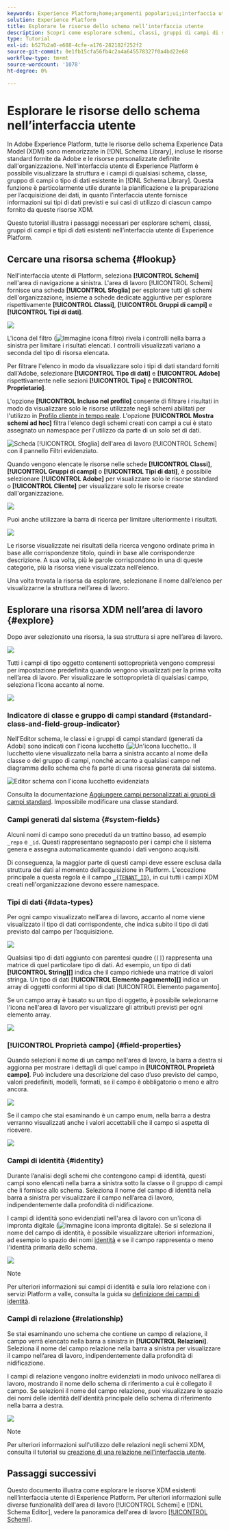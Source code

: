 ```yaml
---
keywords: Experience Platform;home;argomenti popolari;ui;interfaccia utente;XDM;XDM system;experience data model;Experience data model;Experience Data Model;data model;data model;esplorare;classe;gruppo di campi;tipo di dati;schema;
solution: Experience Platform
title: Esplorare le risorse dello schema nell’interfaccia utente
description: Scopri come esplorare schemi, classi, gruppi di campi di schema e tipi di dati esistenti nell’interfaccia utente di Experience Platform.
type: Tutorial
exl-id: b527b2a0-e688-4cfe-a176-282182f252f2
source-git-commit: 0e1fb15cfa56fb4c2a4a645578327f0a4bd22e68
workflow-type: tm+mt
source-wordcount: '1078'
ht-degree: 0%

---
```


# Esplorare le risorse dello schema nell’interfaccia utente

In Adobe Experience Platform, tutte le risorse dello schema Experience Data Model (XDM) sono memorizzate in [!DNL Schema Library], incluse le risorse standard fornite da Adobe e le risorse personalizzate definite dall&#39;organizzazione. Nell&#39;interfaccia utente di Experience Platform è possibile visualizzare la struttura e i campi di qualsiasi schema, classe, gruppo di campi o tipo di dati esistente in [!DNL Schema Library]. Questa funzione è particolarmente utile durante la pianificazione e la preparazione per l’acquisizione dei dati, in quanto l’interfaccia utente fornisce informazioni sui tipi di dati previsti e sui casi di utilizzo di ciascun campo fornito da queste risorse XDM.

Questo tutorial illustra i passaggi necessari per esplorare schemi, classi, gruppi di campi e tipi di dati esistenti nell’interfaccia utente di Experience Platform.

## Cercare una risorsa schema {#lookup}

Nell&#39;interfaccia utente di Platform, seleziona **[!UICONTROL Schemi]** nell&#39;area di navigazione a sinistra. L&#39;area di lavoro [!UICONTROL Schemi] fornisce una scheda **[!UICONTROL Sfoglia]** per esplorare tutti gli schemi dell&#39;organizzazione, insieme a schede dedicate aggiuntive per esplorare rispettivamente **[!UICONTROL Classi]**, **[!UICONTROL Gruppi di campi]** e **[!UICONTROL Tipi di dati]**.

![](../images/ui/explore/tabs.png)

L&#39;icona del filtro (![Immagine icona filtro](../images/ui/explore/icon.png)) rivela i controlli nella barra a sinistra per limitare i risultati elencati. I controlli visualizzati variano a seconda del tipo di risorsa elencata.

Per filtrare l&#39;elenco in modo da visualizzare solo i tipi di dati standard forniti dall&#39;Adobe, selezionare **[!UICONTROL Tipo di dati]** e **[!UICONTROL Adobe]** rispettivamente nelle sezioni **[!UICONTROL Tipo]** e **[!UICONTROL Proprietario]**.

L&#39;opzione **[!UICONTROL Incluso nel profilo]** consente di filtrare i risultati in modo da visualizzare solo le risorse utilizzate negli schemi abilitati per l&#39;utilizzo in [Profilo cliente in tempo reale](../../profile/home.md). L&#39;opzione **[!UICONTROL Mostra schemi ad hoc]** filtra l&#39;elenco degli schemi creati con campi a cui è stato assegnato un namespace per l&#39;utilizzo da parte di un solo set di dati.

![Scheda [!UICONTROL Sfoglia] dell&#39;area di lavoro [!UICONTROL Schemi] con il pannello Filtri evidenziato.](../images/ui/explore/filter.png)

Quando vengono elencate le risorse nelle schede **[!UICONTROL Classi]**, **[!UICONTROL Gruppi di campi]** o **[!UICONTROL Tipi di dati]**, è possibile selezionare **[!UICONTROL Adobe]** per visualizzare solo le risorse standard o **[!UICONTROL Cliente]** per visualizzare solo le risorse create dall&#39;organizzazione.

![](../images/ui/explore/filter-data-type.png)

Puoi anche utilizzare la barra di ricerca per limitare ulteriormente i risultati.

![](../images/ui/explore/search.png)

Le risorse visualizzate nei risultati della ricerca vengono ordinate prima in base alle corrispondenze titolo, quindi in base alle corrispondenze descrizione. A sua volta, più le parole corrispondono in una di queste categorie, più la risorsa viene visualizzata nell’elenco.

Una volta trovata la risorsa da esplorare, selezionane il nome dall’elenco per visualizzarne la struttura nell’area di lavoro.

## Esplorare una risorsa XDM nell’area di lavoro {#explore}

Dopo aver selezionato una risorsa, la sua struttura si apre nell’area di lavoro.

![](../images/ui/explore/canvas.png)

Tutti i campi di tipo oggetto contenenti sottoproprietà vengono compressi per impostazione predefinita quando vengono visualizzati per la prima volta nell’area di lavoro. Per visualizzare le sottoproprietà di qualsiasi campo, seleziona l’icona accanto al nome.

![](../images/ui/explore/field-expand.png)

### Indicatore di classe e gruppo di campi standard {#standard-class-and-field-group-indicator}

Nell&#39;Editor schema, le classi e i gruppi di campi standard (generati da Adobi) sono indicati con l&#39;icona lucchetto (![Un&#39;icona lucchetto.](../images/ui/explore/padlock-icon.png). Il lucchetto viene visualizzato nella barra a sinistra accanto al nome della classe o del gruppo di campi, nonché accanto a qualsiasi campo nel diagramma dello schema che fa parte di una risorsa generata dal sistema.

![Editor schema con l&#39;icona lucchetto evidenziata](../images/ui/explore/schema-editor-padlock-icon.png)

Consulta la documentazione [Aggiungere campi personalizzati ai gruppi di campi standard](./resources/schemas.md). Impossibile modificare una classe standard.

### Campi generati dal sistema {#system-fields}

Alcuni nomi di campo sono preceduti da un trattino basso, ad esempio `_repo` e `_id`. Questi rappresentano segnaposto per i campi che il sistema genera e assegna automaticamente quando i dati vengono acquisiti.

Di conseguenza, la maggior parte di questi campi deve essere esclusa dalla struttura dei dati al momento dell’acquisizione in Platform. L&#39;eccezione principale a questa regola è il campo [`_{TENANT_ID}`](../api/getting-started.md#know-your-tenant_id), in cui tutti i campi XDM creati nell&#39;organizzazione devono essere namespace.

### Tipi di dati {#data-types}

Per ogni campo visualizzato nell’area di lavoro, accanto al nome viene visualizzato il tipo di dati corrispondente, che indica subito il tipo di dati previsto dal campo per l’acquisizione.

![](../images/ui/explore/data-types.png)

Qualsiasi tipo di dati aggiunto con parentesi quadre (`[]`) rappresenta una matrice di quel particolare tipo di dati. Ad esempio, un tipo di dati **[!UICONTROL String]\[]** indica che il campo richiede una matrice di valori stringa. Un tipo di dati **[!UICONTROL Elemento pagamento]\[]** indica un array di oggetti conformi al tipo di dati [!UICONTROL Elemento pagamento].

Se un campo array è basato su un tipo di oggetto, è possibile selezionarne l&#39;icona nell&#39;area di lavoro per visualizzare gli attributi previsti per ogni elemento array.

![](../images/ui/explore/array-type.png)

### [!UICONTROL Proprietà campo] {#field-properties}

Quando selezioni il nome di un campo nell&#39;area di lavoro, la barra a destra si aggiorna per mostrare i dettagli di quel campo in **[!UICONTROL Proprietà campo]**. Può includere una descrizione del caso d’uso previsto del campo, valori predefiniti, modelli, formati, se il campo è obbligatorio o meno e altro ancora.

![](../images/ui/explore/field-properties.png)

Se il campo che stai esaminando è un campo enum, nella barra a destra verranno visualizzati anche i valori accettabili che il campo si aspetta di ricevere.

![](../images/ui/explore/enum-field.png)

### Campi di identità {#identity}

Durante l’analisi degli schemi che contengono campi di identità, questi campi sono elencati nella barra a sinistra sotto la classe o il gruppo di campi che li fornisce allo schema. Seleziona il nome del campo di identità nella barra a sinistra per visualizzare il campo nell’area di lavoro, indipendentemente dalla profondità di nidificazione.

I campi di identità sono evidenziati nell&#39;area di lavoro con un&#39;icona di impronta digitale (![Immagine icona impronta digitale](../images/ui/explore/identity-symbol.png)). Se si seleziona il nome del campo di identità, è possibile visualizzare ulteriori informazioni, ad esempio lo spazio dei nomi [identità](../../identity-service/features/namespaces.md) e se il campo rappresenta o meno l&#39;identità primaria dello schema.

![](../images/ui/explore/identity-field.png)

>[!NOTE]
>
>Per ulteriori informazioni sui campi di identità e sulla loro relazione con i servizi Platform a valle, consulta la guida su [definizione dei campi di identità](./fields/identity.md).

### Campi di relazione {#relationship}

Se stai esaminando uno schema che contiene un campo di relazione, il campo verrà elencato nella barra a sinistra in **[!UICONTROL Relazioni]**. Seleziona il nome del campo relazione nella barra a sinistra per visualizzare il campo nell’area di lavoro, indipendentemente dalla profondità di nidificazione.

I campi di relazione vengono inoltre evidenziati in modo univoco nell’area di lavoro, mostrando il nome dello schema di riferimento a cui è collegato il campo. Se selezioni il nome del campo relazione, puoi visualizzare lo spazio dei nomi delle identità dell’identità principale dello schema di riferimento nella barra a destra.

![](../images/ui/explore/relationship-field.png)

>[!NOTE]
>
>Per ulteriori informazioni sull&#39;utilizzo delle relazioni negli schemi XDM, consulta il tutorial su [creazione di una relazione nell&#39;interfaccia utente](../tutorials/relationship-ui.md).

## Passaggi successivi

Questo documento illustra come esplorare le risorse XDM esistenti nell’interfaccia utente di Experience Platform. Per ulteriori informazioni sulle diverse funzionalità dell&#39;area di lavoro [!UICONTROL Schemi] e [!DNL Schema Editor], vedere la panoramica dell&#39;area di lavoro [[!UICONTROL Schemi]](./overview.md).
